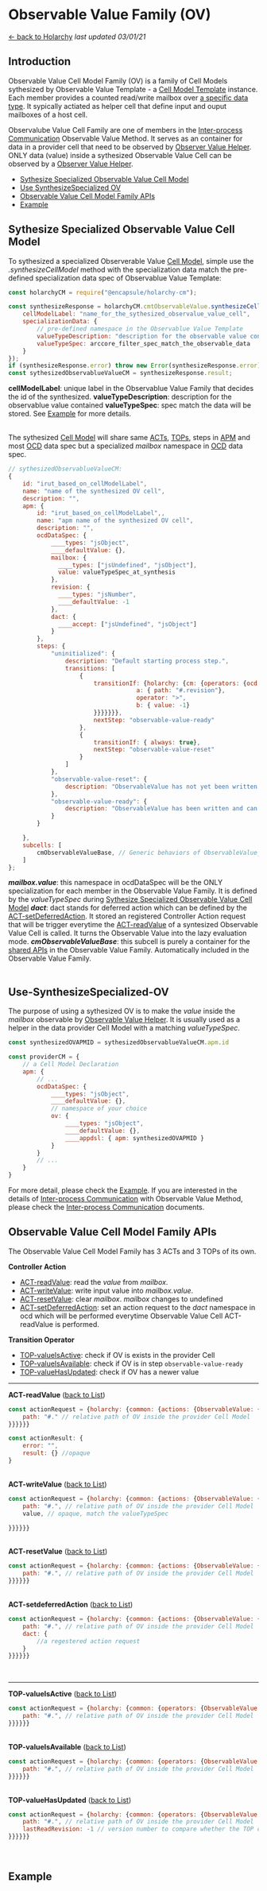 # Observable Value Family (OV)
[<- back to Holarchy](../README.md)
*last updated 03/01/21*

<!-- reference -->
<!-- external references -->
[arccore filter]: https://encapsule.io/docs/ARCcore/filter
[arccore identifier]: https://encapsule.io/docs/ARCcore/identifier
<!-- core references -->
[ocd]: ../core/observable-controller-data.md
[opc]: ../core/observable-process-controller.md
[apm]: ../core/abstract-process-model.md
[top]: ../core/transition-operator.md
[act]: ../core/controller-action.md
[cp]: ../core/cell-procssor.md
[cm]: ../core/cell-model.md
[cmas]: ../core/cell-model-artifact-space.md
[cmt]: ../core/cell-model-template.md
<!-- holarchy cm: build-in-cell-model reference -->
[ovh]: ../build-in-cell-model/observable-value-helper
[ov]: ../build-in-cell-model/observable-value-family.md
<!-- root reference -->
[top list]: ../transition-operator-apis.md
[act list]: ../controller-action-apis.md
[ipc]: ../inter-process-communication.md

## Introduction
Observable Value Cell Model Family (OV) is a family of Cell Models sythesized by Observable Value Template - a [Cell Model Template][cmt] instance. Each member provides a counted read/write mailbox over [a specific data type](#artifacts-specialization). It sypically actiated as helper cell that define input and ouput mailboxes of a host cell.

Observalube Value Cell Family are one of members in the [Inter-process Communication][ipc] Observable Value Method. It serves as an container for data in a provider cell that need to be observed by [Observer Value Helper][ovh]. ONLY data (value) inside a sythesized Observable Value Cell can be observed by a [Observer Value Helper][ovh].

* [Sythesize Specialized Observable Value Cell Model](#Sythesize-Specialized-Observable-Value-Cell-Model)
* [Use SynthesizeSpecialized OV](#use-synthesized-ov)
* [Observable Value Cell Model Family APIs](#Observable-Value-Cell-Model-Family-APIs)
* [Example](#example)

## Sythesize Specialized Observable Value Cell Model
To sythesized a specialized Observerable Value [Cell Model][cm], simple use the *.synthesizeCellModel* method with the specialization data match the pre-defined specialization data spec of Observablue Value Template:
```javascript
const holarchyCM = require("@encapsule/holarchy-cm");

const synthesizeResponse = holarchyCM.cmtObservableValue.synthesizeCellModel({
    cellModelLabel: "name_for_the_sythesized_observalue_value_cell",
    specializationData: {
        // pre-defined namespace in the Observablue Value Template
        valueTypeDescription: "description for the observable value contained",
        valueTypeSpec: arccore_filter_spec_match_the_observable_data
    }
});
if (synthesizeResponse.error) throw new Error(synthesizeResponse.error);
const sythesizedObservablueValueCM = synthesizeResponse.result;
```
**cellModelLabel**: unique label in the Observablue Value Family that decides the id of the synthesized.
**valueTypeDescription**: description for the observablue value contained
**valueTypeSpec**: spec match the data will be stored. See [Example](#example) for more details.
<br><br>

The sythesized [Cell Model][cm] will share same [ACTs][act], [TOPs][top], steps in [APM][apm] and most [OCD][ocd] data spec but a specialized *mailbox* namespace in [OCD][ocd] data spec.
```javascript
// sythesizedObservablueValueCM:
{
    id: "irut_based_on_cellModelLabel",
    name: "name of the synthesized OV cell",
    description: "",
    apm: {
        id: "irut_based_on_cellModelLabel",,
        name: "apm name of the synthesized OV cell",
        description: "",
        ocdDataSpec: {
            ____types: "jsObject",
            ____defaultValue: {},
            mailbox: {
              ____types: ["jsUndefined", "jsObject"],
              value: valueTypeSpec_at_synthesis
            },
            revision: {
              ____types: "jsNumber",
              ____defaultValue: -1
            },
            dact: {
              ____accept: ["jsUndefined", "jsObject"]
            }
        },
        steps: {
            "uninitialized": {
                description: "Default starting process step.",
                transitions: [
                    {
                        transitionIf: {holarchy: {cm: {operators: {ocd: {compare: {values: {
                                    a: { path: "#.revision"},
                                    operator: ">",
                                    b: { value: -1}
                        }}}}}}},
                        nextStep: "observable-value-ready"
                    }, 
                    {
                        transitionIf: { always: true},
                        nextStep: "observable-value-reset"
                    }
                ]
            },
            "observable-value-reset": {
                description: "ObservableValue has not yet been written and is in reset process step."
            },
            "observable-value-ready": {
                description: "ObservableValue has been written and can be read and/or observed for subsequent update(s) by a value producing cell process."
            }
        }

    },
    subcells: [ 
        cmObservableValueBase, // Generic behaviors of ObservableValue_T, container for APIs
    ]
};
```
***mailbox.value***: this namespace in ocdDataSpec will be the ONLY specialization for each member in the Observable Value Family. It is defined by the *valueTypeSpec* during [Sythesize Specialized Observable Value Cell Model](#Sythesize-Specialized-Observable-Value-Cell-Model)
***dact***: dact stands for deferred action which can be defined by the [ACT-setDeferredAction](#set-deferred-action). It stored an registered Controller Action request that will be trigger everytime the [ACT-readValue](#read-value) of a syntesized Observable Value Cell is called. It turns the Observable Value into the lazy evaluation mode. 
***cmObservableValueBase***: this subcell is purely a container for the [shared APIs](#Observable-Value-Cell-Model-Family-APIs) in the Observable Value Family. Automatically included in the Observable Value Family.
<br><br>

## Use-SynthesizeSpecialized-OV
The purpose of using a sythesized OV is to make the *value* inside the *mailbox* observable by [Observable Value Helper][ovh]. It is usually used as a helper in the data provider Cell Model with a matching *valueTypeSpec*.
```javascript
const synthesizedOVAPMID = sythesizedObservablueValueCM.apm.id

const providerCM = {
    // a Cell Model Declaration
    apm: {
        // ...
        ocdDataSpec: {
            ____types: "jsObject",
            ____defaultValue: {},
            // namespace of your choice
            ov: {
                ____types: "jsObject",
                ____defaultValue: {},
                ____appdsl: { apm: synthesizedOVAPMID }
            }
        }
        // ...
    }
}
```
For more detail, please check the [Example](#example). If you are interested in the details of [Inter-process Communication][ipc] with Observable Value Method, please check the [Inter-process Communication][ipc] documents.


## Observable Value Cell Model Family APIs
The Observable Value Cell Model Family has 3 ACTs and 3 TOPs of its own.

**Controller Action**
* [ACT-readValue](#read-value): read the *value* from *mailbox*.
* [ACT-writeValue](#write-value): write input value into *mailbox.value*.
* [ACT-resetValue](#reset-value): clear *mailbox*. *mailbox* changes to undefined
* [ACT-setDeferredAction](#set-deferred-action): set an action request to the *dact* namespace in ocd which will be performed everytime Observable Value Cell ACT-readValue is performed.

**Transition Operator**
* [TOP-valueIsActive](#value-is-active): check if OV is exists in the provider Cell
* [TOP-valueIsAvailable](#value-is-available): check if OV is in step `observable-value-ready`
* [TOP-valueHasUpdated](#value-has-updated): check if OV has a newer value 

<hr>
<div id="read-value">
    <strong>ACT-readValue</strong>
    (<a href="#Observable-Value-Cell-Model-Family-APIs">back to List</a>)
</div>

```javascript
const actionRequest = {holarchy: {common: {actions: {ObservableValue: {readValue: {
    path: "#." // relative path of OV inside the provider Cell Model
}}}}}}

const actionResult: {
    error: "",
    result: {} //opaque
}
```
<br>

<div id="write-value">
    <strong>ACT-writeValue</strong>
    (<a href="#Observable-Value-Cell-Model-Family-APIs">back to List</a>)
</div>

```javascript
const actionRequest = {holarchy: {common: {actions: {ObservableValue: {writeValue: {
    path: "#.", // relative path of OV inside the provider Cell Model
    value, // opaque, match the valueTypeSpec

}}}}}}
```
<br>

<div id="rest-value">
    <strong>ACT-resetValue</strong>
    (<a href="#Observable-Value-Cell-Model-Family-APIs">back to List</a>)
</div>

```javascript
const actionRequest = {holarchy: {common: {actions: {ObservableValue: {resetValue: {
    path: "#.", // relative path of OV inside the provider Cell Model
}}}}}}
```
<br>

<div id="set-deferred-action">
    <strong>ACT-setdeferredAction</strong>
    (<a href="#Observable-Value-Cell-Model-Family-APIs">back to List</a>)
</div>

```javascript
const actionRequest = {holarchy: {common: {actions: {ObservableValue: {setDeferredAction: {
    path: "#.", // relative path of OV inside the provider Cell Model
    dact: {
        //a regestered action request 
    }
}}}}}}
```
<br>
<hr>


<div id="value-is-active">
    <strong>TOP-valueIsActive</strong>
    (<a href="#Observable-Value-Cell-Model-Family-APIs">back to List</a>)
</div>

```javascript
const actionRequest = {holarchy: {common: {operators: {ObservableValue: {valueIsActive: {
    path: "#.", // relative path of OV inside the provider Cell Model
}}}}}}
```
<br>

<div id="value-is-available">
    <strong>TOP-valueIsAvailable</strong>
    (<a href="#Observable-Value-Cell-Model-Family-APIs">back to List</a>)
</div>

```javascript
const actionRequest = {holarchy: {common: {operators: {ObservableValue: {valueIsAvailable: {
    path: "#.", // relative path of OV inside the provider Cell Model
}}}}}}
```
<br>

<div id="value-has-updated">
    <strong>TOP-valueHasUpdated</strong>
    (<a href="#Observable-Value-Cell-Model-Family-APIs">back to List</a>)
</div>

```javascript
const actionRequest = {holarchy: {common: {operators: {ObservableValue: {valueHasUpdated: {
    path: "#.", // relative path of OV inside the provider Cell Model
    lastReadRevision: -1 // version number to compare whether the TOP caller has a different version from the ov at path
}}}}}}
```
<br>

## Example